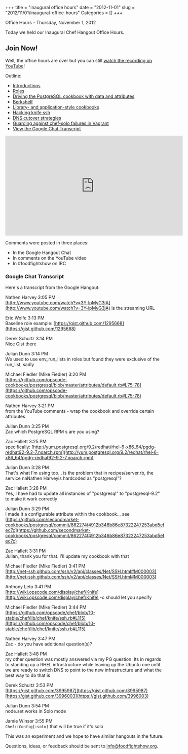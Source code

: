 +++
title = "inaugural office hours"
date = "2012-11-01"
slug = "2012/11/01/inaugural-office-hours"
Categories = []
+++

Office Hours - Thursday, November 1, 2012

Today we held our Inaugural Chef Hangout Office Hours.

## Join Now!

Well, the office hours are over but you can still [watch the recording on YouTube](http://www.youtube.com/watch?v=3Y-lpMyG3jA)!

Outline:

* [Introductions](http://www.youtube.com/watch?v=3Y-lpMyG3jA&t=0m25s)
* [Roles](http://www.youtube.com/watch?v=3Y-lpMyG3jA&t=5m50s)
* [Driving the PostgreSQL cookbook with data and attributes](http://www.youtube.com/watch?v=3Y-lpMyG3jA&t=17m27s)
* [Berkshelf](http://www.youtube.com/watch?v=3Y-lpMyG3jA&t=23m50s)
* [Library- and application-style cookbooks](http://www.youtube.com/watch?v=3Y-lpMyG3jA&t=32m00s)
* [Hacking knife ssh](http://www.youtube.com/watch?v=3Y-lpMyG3jA&t=38m18s)
* [DNS cutover strategies](http://www.youtube.com/watch?v=3Y-lpMyG3jA&t=49m12s)
* [Guarding against chef-solo failures in Vagrant](http://www.youtube.com/watch?v=3Y-lpMyG3jA&t=52m26s)
* [View the Google Chat Transcript](http://foodfightshow.org/2012/11/inaugural-office-hours.html#transcript)

<iframe width="560" height="315" src="http://www.youtube.com/embed/3Y-lpMyG3jA" frameborder="0" allowfullscreen></iframe>

<!-- more -->

Comments were posted in three places:

* In the Google Hangout Chat
* In comments on the YouTube video
* In #foodfightshow on IRC

### Google Chat Transcript<a name="transcript"></a>
Here's a transcript from the Google Hangout:
 
Nathen Harvey 3:05 PM  
[http://www.youtube.com/watch?v=3Y-lpMyG3jA](http://www.youtube.com/watch?v=3Y-lpMyG3jA) is the streaming URL
  
Eric Wolfe  3:13 PM  
Baseline role example: [https://gist.github.com/1295668](https://gist.github.com/1295668)
  
Derek Schultz 3:14 PM  
Nice Gist there
  
Julian Dunn 3:14 PM  
We used to use env_run_lists in roles but found they were exclusive of the run_list, sadly
  
Michael Fiedler (Mike Fiedler)  3:20 PM  
[https://github.com/opscode-cookbooks/postgresql/blob/master/attributes/default.rb#L75-78](https://github.com/opscode-cookbooks/postgresql/blob/master/attributes/default.rb#L75-78)
  
Nathen Harvey 3:21 PM  
from the YouTube comments - wrap the cookbook and override certain attributes
  
Julian Dunn 3:25 PM  
Zac which PostgreSQL RPM  s are you using?
  
Zac Hallett 3:25 PM  
specifically: [http://yum.postgresql.org/9.2/redhat/rhel-6-x86_64/pgdg-redhat92-9.2-7.noarch.rpm](http://yum.postgresql.org/9.2/redhat/rhel-6-x86_64/pgdg-redhat92-9.2-7.noarch.rpm)
  
Julian Dunn 3:28 PM  
That's what I'm using too... is the problem that in recipes/server.rb, the service naNathen Harveyis hardcoded as "postgresql"?
  
Zac Hallett 3:28 PM  
Yes, I have had to update all instances of "postgresql" to "postgresql-9.2" to make it work correctly
  
Julian Dunn 3:29 PM  
I made it a configurable attribute within the cookbook... see [https://github.com/secondmarket-cookbooks/postgresql/commit/862274f4912b346b86e87322247253abd5efec7c](https://github.com/secondmarket-cookbooks/postgresql/commit/862274f4912b346b86e87322247253abd5efec7c)
  
Zac Hallett 3:31 PM  
Julian, thank you for that. I'll update my cookbook with that 
  
Michael Fiedler (Mike Fiedler)  3:41 PM  
[http://net-ssh.github.com/ssh/v2/api/classes/Net/SSH.html#M000003](http://net-ssh.github.com/ssh/v2/api/classes/Net/SSH.html#M000003)
  
Anthony Leto  3:41 PM  
[http://wiki.opscode.com/display/chef/Knife](http://wiki.opscode.com/display/chef/Knife)
-c should let you specify
  
Michael Fiedler (Mike Fiedler)  3:44 PM  
[https://github.com/opscode/chef/blob/10-stable/chef/lib/chef/knife/ssh.rb#L115](https://github.com/opscode/chef/blob/10-stable/chef/lib/chef/knife/ssh.rb#L115)
  
Nathen Harvey 3:47 PM  
Zac - do you have additional question(s)?
  
Zac Hallett 3:48 PM  
my other question was mostly answered via my PG question. Its in regards to standing up a RHEL infrastructure while leaving up the Ubuntu one until we are ready to switch DNS to point to the new infrastructure and what the best way to do that is
  
Derek Schultz 3:53 PM  
[https://gist.github.com/3995987](https://gist.github.com/3995987)  
[https://gist.github.com/3996003](https://gist.github.com/3996003)
  
Julian Dunn 3:54 PM  
node.set works in Solo mode
  
Jamie Winsor  3:55 PM  
```Chef::Config[:solo]```
that will be true if it's solo

This was an experiment and we hope to have similar hangouts in the future.

Questions, ideas, or feedback should be sent to [info@foodfightshow.org](mailto:info@foodfightshow.org).
